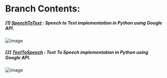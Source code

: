 # **Branch Contents:**

##### [1] [SpeechToText](https://github.com/rahulvaish/SpeechToText_TextToSpeech-Python/tree/SpeechToText) : Speech to Text implementation in Python using Google API.
![image](https://user-images.githubusercontent.com/689226/49726571-57036600-fc94-11e8-9661-ce6a5f1e57d6.png)

##### [2] [TextToSpeech](https://github.com/rahulvaish/SpeechToText_TextToSpeech-Python/tree/TextToSpeech) : Text To Speech implementation in Python using Google API.
![image](https://user-images.githubusercontent.com/689226/49726446-0c81e980-fc94-11e8-934c-a9f2b43eab51.png)
